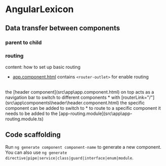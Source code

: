 # AngularLexicon

## Data transfer between components
### parent to child

### routing
content: how to set up basic routing
* [app.component.html](src\app\app.component.html) contains `<router-outlet>` for enable routing
<br>
the [header component](src\app\app.component.html) on top
    acts as a navigation bar to switch to different components
    * with [routerLink="/"](src\app\components\header\header.component.html) the specific component can be added to switch to 
    * to route to a specific component it needs to be added to the [app-routing.module](src\app\app-routing.module.ts)

## Code scaffolding

Run `ng generate component component-name` to generate a new component. You can also use `ng generate directive|pipe|service|class|guard|interface|enum|module`.

